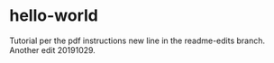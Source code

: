 # hello-world
Tutorial per the pdf instructions
new line in the readme-edits branch.
Another edit 20191029.
